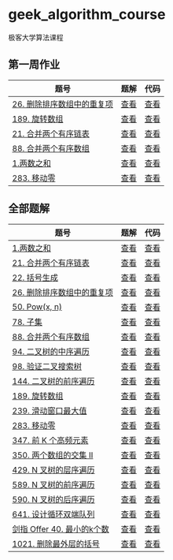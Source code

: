 # geek_algorithm_course
极客大学算法课程

## 第一周作业

题号 | 题解 | 代码
-- | -- | --
[26. 删除排序数组中的重复项](https://leetcode-cn.com/problems/remove-duplicates-from-sorted-array/) | [查看](./page/26.md) | [查看](./source/26.js)
[189. 旋转数组](https://leetcode-cn.com/problems/rotate-array/) | [查看](./page/189.md) | [查看](./source/189.js)
[21. 合并两个有序链表](https://leetcode-cn.com/problems/merge-two-sorted-lists/) | [查看](./page/21.md) | [查看](./source/21.js)
[88. 合并两个有序数组](https://leetcode-cn.com/problems/merge-sorted-array/) | [查看](./page/88.md) | [查看](./source/88.js)
[1.两数之和](https://leetcode-cn.com/problems/two-sum/) | [查看](./page/1.md) | [查看](./source/1.js)
[283. 移动零](https://leetcode-cn.com/problems/two-sum/) | [查看](./page/283.md) | [查看](./source/283.js)



## 全部题解

题号 | 题解 | 代码
-- | -- | --
[1.两数之和](https://leetcode-cn.com/problems/two-sum/) | [查看](./page/1.md) | [查看](./source/1.js)
[21. 合并两个有序链表](https://leetcode-cn.com/problems/merge-two-sorted-lists/) | [查看](./page/21.md) | [查看](./source/21.js)
[22. 括号生成](https://leetcode-cn.com/problems/generate-parentheses/) | [查看](./page/22.md) | [查看](./source/22.js)
[26. 删除排序数组中的重复项](https://leetcode-cn.com/problems/remove-duplicates-from-sorted-array/) | [查看](./page/26.md) | [查看](./source/26.js)
[50. Pow(x, n)](https://leetcode-cn.com/problems/powx-n/) | [查看](./page/50.md) | [查看](./source/50.js)
[78. 子集](https://leetcode-cn.com/problems/subsets/) | [查看](./page/78.md) | [查看](./source/78.js)
[88. 合并两个有序数组](https://leetcode-cn.com/problems/merge-sorted-array/) | [查看](./page/88.md) | [查看](./source/88.js)
[94. 二叉树的中序遍历](https://leetcode-cn.com/problems/binary-tree-inorder-traversal/) | [查看](./page/94.md) | [查看](./source/94.js)
[98. 验证二叉搜索树](https://leetcode-cn.com/problems/validate-binary-search-tree/) | [查看](./page/98.md) | [查看](./source/98.js)
[144. 二叉树的前序遍历](https://leetcode-cn.com/problems/binary-tree-preorder-traversal/) | [查看](./page/144.md) | [查看](./source/144.js)
[189. 旋转数组](https://leetcode-cn.com/problems/rotate-array/) | [查看](./page/189.md) | [查看](./source/189.js)
[239. 滑动窗口最大值](https://leetcode-cn.com/problems/sliding-window-maximum/) | [查看](./page/239.md) | [查看](./source/239.js)
[283. 移动零](https://leetcode-cn.com/problems/two-sum/) | [查看](./page/283.md) | [查看](./source/283.js)
[347. 前 K 个高频元素](https://leetcode-cn.com/problems/top-k-frequent-elements/) | [查看](./page/347.md) | [查看](./source/347.js)
[350. 两个数组的交集 II](https://leetcode-cn.com/problems/intersection-of-two-arrays-ii/) | [查看](./page/350.md) | [查看](./source/350.js)
[429. N 叉树的层序遍历](https://leetcode-cn.com/problems/n-ary-tree-level-order-traversal/) | [查看](./page/429.md) | [查看](./source/429.js)
[589. N 叉树的前序遍历](https://leetcode-cn.com/problems/n-ary-tree-preorder-traversal/) | [查看](./page/589.md) | [查看](./source/589.js)
[590. N 叉树的后序遍历](https://leetcode-cn.com/problems/n-ary-tree-postorder-traversal/) | [查看](./page/590.md) | [查看](./source/590.js)
[641. 设计循环双端队列](https://leetcode-cn.com/problems/design-circular-deque/) | [查看](./page/641.md) | [查看](./source/641.js)
[剑指 Offer 40. 最小的k个数](https://leetcode-cn.com/problems/zui-xiao-de-kge-shu-lcof/) | [查看](./page/剑指offer-40.md) | [查看](./source/剑指offer-40.js)
[1021. 删除最外层的括号](https://leetcode-cn.com/problems/remove-outermost-parentheses/) | [查看](./page/1021.md) | [查看](./source/1021.js)



